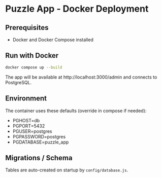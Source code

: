 # Puzzle App - Docker Deployment

## Prerequisites
- Docker and Docker Compose installed

## Run with Docker

```bash
docker compose up --build
```

The app will be available at http://localhost:3000/admin and connects to PostgreSQL.

## Environment

The container uses these defaults (override in compose if needed):

- PGHOST=db
- PGPORT=5432
- PGUSER=postgres
- PGPASSWORD=postgres
- PGDATABASE=puzzle_app

## Migrations / Schema

Tables are auto-created on startup by `config/database.js`.

